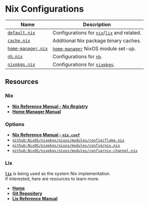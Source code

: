 # Nix Configurations

| Name                                   | Description                                                        |
| -------------------------------------- | ------------------------------------------------------------------ |
| [`default.nix`][__default__]           | Configurations for [`nix`][gh__nix]/[`lix`][git__lix] and related. |
| [`cache.nix`][__cache__]               | Additional Nix package binary caches.                              |
| [`home-manager.nix`][__home-manager__] | [`home-manager`][gh__home-manager] NixOS module set-up.            |
| [`nh.nix`][__nh__]                     | Configurations for [`nh`][gh__nh].                                 |
| [`nixpkgs.nix`][__nixpkgs__]           | Configurations for [`nixpkgs`][gh__nixpkgs].                       |

## Resources

### Nix

- [**Nix Reference Manual - _Nix
  Registry_**][nix-reference-manual__nix-registry]
- [**Home Manager Manual**][home-manager-manual]

### Options

- [**Nix Reference Manual - `nix.conf`**][nix-reference-manual__nix-registry]
- [`github:NixOS/nixpkgs/nixos/modules/config/flake.nix`][gh__nixpkgs__flake.nix]
- [`github:NixOS/nixpkgs/nixos/modules/config/nix.nix`][gh__nixpkgs__nix.nix]
- [`github:NixOS/nixpkgs/nixos/modules/config/nix-channel.nix`][gh__nixpkgs__nix-channel.nix]

### Lix

[**`lix`**][lix] is being used as the system Nix implementation.\
If interested, here are resources to learn more.

- [**Home**][lix]
- [**Git Repository**][git__lix]
- [**Lix Reference Manual**][lix-reference-manual]

<!---->

[__default__]: ./default.nix
[__cache__]: ./cache.nix
[__home-manager__]: ./home-manager.nix
[__nh__]: ./nh.nix
[__nixpkgs__]: ./nixpkgs.nix

<!---->

[gh__home-manager]: https://github.com/nix-community/home-manager
[gh__nix]: https://github.com/NixOS/nix
[gh__nixpkgs]: https://github.com/NixOS/nixpkgs
[gh__nh]: https://github.com/viperML/nh

<!---->

[gh__nixpkgs__flake.nix]:
  https://github.com/NixOS/nixpkgs/blob/nixos-unstable/nixos/modules/config/nix-flakes.nix
[gh__nixpkgs__nix.nix]:
  https://github.com/NixOS/nixpkgs/blob/nixos-unstable/nixos/modules/config/nix.nix
[gh__nixpkgs__nix-channel.nix]:
  https://github.com/NixOS/nixpkgs/blob/nixos-unstable/nixos/modules/config/nix-channel.nix

<!---->

[nix-reference-manual__nix.conf]:
  https://nix.dev/manual/nix/2.23/command-ref/conf-file
[nix-reference-manual__nix-registry]:
  https://nix.dev/manual/nix/2.23/command-ref/new-cli/nix3-registry

<!---->

[home-manager-manual]: https://nix-community.github.io/home-manager/

<!---->

[lix]: https://lix.systems/
[lix-reference-manual]: https://docs.lix.systems/manual/lix/stable/
[git__lix]: https://git.lix.systems/lix-project/lix
